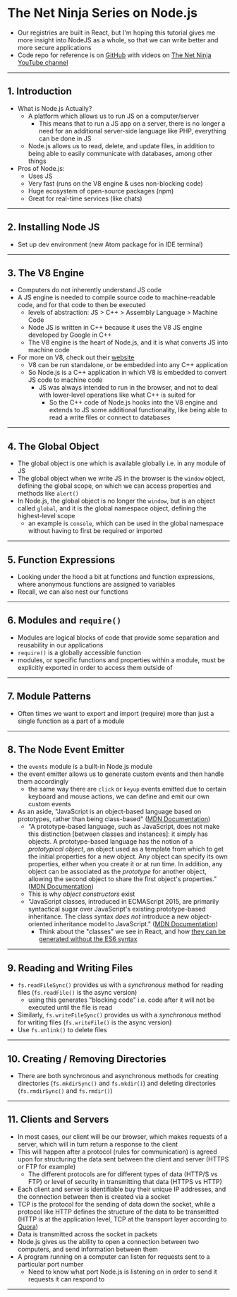 # The Net Ninja Series on Node.js
- Our registries are built in React, but I'm hoping this tutorial gives me more insight into NodeJS as a whole, so that we can write better and more secure applications
- Code repo for reference is on [GitHub](https://github.com/iamshaunjp/node-js-playlist) with videos on [The Net Ninja YouTube channel](https://www.youtube.com/watch?v=qSAze9b0wrY&list=PL4cUxeGkcC9gcy9lrvMJ75z9maRw4byYp&index=11)

---
## 1. Introduction
- What is Node.js Actually?
    - A platform which allows us to run JS on a computer/server
        - This means that to run a JS app on a server, there is no longer a need for an additional server-side language like PHP, everything can be done in JS
    - Node.js allows us to read, delete, and update files, in addition to being able to easily communicate with databases, among other things
- Pros of Node.js:
    - Uses JS
    - Very fast (runs on the V8 engine & uses non-blocking code)
    - Huge ecosystem of open-source packages (npm)
    - Great for real-time services (like chats)

---
## 2. Installing Node JS
- Set up dev environment (new Atom package for in IDE terminal)

---
## 3. The V8 Engine
- Computers do not inherently understand JS code
- A JS engine is needed to compile source code to machine-readable code, and for that code to then be executed
    - levels of abstraction: JS > C++ > Assembly Language > Machine Code
    - Node JS is written in C++ because it uses the V8 JS engine developed by Google in C++
    - The V8 engine is the heart of Node.js, and it is what converts JS into machine code
- For more on V8, check out their [website](https://opensource.google/projects/v8)
    - V8 can be run standalone, or be embedded into any C++ application
    - So Node.js is a C++ application in which V8 is embedded to convert JS code to machine code
        - JS was always intended to run in the browser, and not to deal with lower-level operations like what C++ is suited for
            - So the C++ code of Node.js hooks into the V8 engine and extends to JS some additional functionality, like being able to read a write files or connect to databases

---
## 4. The Global Object
- The global object is one which is available globally i.e. in any module of JS
- The global object when we write JS in the browser is the `window` object, defining the global scope, on which we can access properties and methods like `alert()`
- In Node.js, the global object is no longer the `window`, but is an object called `global`, and it is the global namespace object, defining the highest-level scope
    - an example is `console`, which can be used in the global namespace without having to first be required or imported

---
## 5. Function Expressions
- Looking under the hood a bit at functions and function expressions, where anonymous functions are assigned to variables
- Recall, we can also nest our functions

---
## 6. Modules and `require()`
- Modules are logical blocks of code that provide some separation and reusability in our applications
- `require()` is a globally accessible function
- modules, or specific functions and properties within a module, must be explicitly exported in order to access them outside of

---
## 7. Module Patterns
- Often times we want to export and import (require) more than just a single function as a part of a module

---
## 8. The Node Event Emitter
- the `events` module is a built-in Node.js module
- the event emitter allows us to generate custom events and then handle them accordingly
    - the same way there are `click` or `keyup` events emitted due to certain keyboard and mouse actions, we can define and emit our own custom events
- As an aside, "JavaScript is an object-based language based on prototypes, rather than being class-based" ([MDN Documentation](https://developer.mozilla.org/en-US/docs/Web/JavaScript/Guide/Details_of_the_Object_Model))
    - "A prototype-based language, such as JavaScript, does not make this distinction [between classes and instances]: it simply has objects. A prototype-based language has the notion of a *prototypical object*, an object used as a template from which to get the initial properties for a new object. Any object can specify its own properties, either when you create it or at run time. In addition, any object can be associated as the *prototype* for another object, allowing the second object to share the first object's properties." ([MDN Documentation](https://developer.mozilla.org/en-US/docs/Web/JavaScript/Guide/Details_of_the_Object_Model))
    - This is why *object constructors* exist
    - "JavaScript classes, introduced in ECMAScript 2015, are primarily syntactical sugar over JavaScript's existing prototype-based inheritance. The class syntax *does not* introduce a new object-oriented inheritance model to JavaScript." ([MDN Documentation](https://developer.mozilla.org/en-US/docs/Web/JavaScript/Guide/Details_of_the_Object_Model))
        - Think about the "classes" we see in React, and how [they can be generated without the ES6 syntax](https://reactjs.org/docs/react-without-es6.html)

---
## 9. Reading and Writing Files
- `fs.readFileSync()` provides us with a *synchronous* method for reading files (`fs.readFile()` is the async version)
    - using this generates "blocking code" i.e. code after it will not be executed until the file is read
- Similarly, `fs.writeFileSync()` provides us with a *synchronous* method for writing files (`fs.writeFile()` is the async version)
- Use `fs.unlink()` to delete files
---
## 10. Creating / Removing Directories
- There are both synchronous and asynchronous methods for creating directories (`fs.mkdirSync()` and `fs.mkdir()`) and deleting directories (`fs.rmdirSync()` and `fs.rmdir()`)

---
## 11. Clients and Servers
- In most cases, our client will be our browser, which makes requests of a server, which will in turn return a response to the client
- This will happen after a protocol (rules for communication) is agreed upon for structuring the data sent between the client and server (HTTPS or FTP for example)
    - The different protocols are for different types of data (HTTP/S vs FTP) or level of security in transmitting that data (HTTPS vs HTTP)
- Each client and server is identifiable buy their unique IP addresses, and the connection between then is created via a socket
- TCP is the protocol for the sending of data down the socket, while a protocol like HTTP defines the structure of the data to be transmitted (HTTP is at the application level, TCP at the transport layer according to [Quora](https://www.quora.com/What-is-the-difference-between-HTTP-protocol-and-TCP-protocol))
- Data is transmitted across the socket in packets
- Node.js gives us the ability to open a connection between two computers, and send information between them
- A program running on a computer can listen for requests sent to a particular port number
    - Need to know what port Node.js is listening on in order to send it requests it can respond to









---
